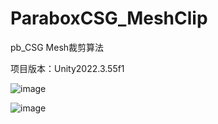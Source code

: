 # ParaboxCSG_MeshClip
pb_CSG Mesh裁剪算法

项目版本：Unity2022.3.55f1

![image](https://github.com/user-attachments/assets/b3fbe6cf-9379-442a-9baf-cbd24b198d33)



![image](https://github.com/user-attachments/assets/f791bc62-4858-46a7-8189-ecce7759896f)



